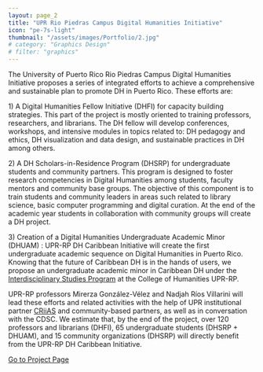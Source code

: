 ```yaml
---
layout: page_2
title: "UPR Rio Piedras Campus Digital Humanities Initiative"
icon: "pe-7s-light"
thumbnail: "/assets/images/Portfolio/2.jpg"
# category: "Graphics Design" 
# filter: "graphics"
---
```


<!-- <div class="portfolio-header">
    <h2 class="portfolio-title">University of Puerto Rico Rio Piedras Campus Digital Humanities Initiative</h2>
    <div class="portfolio-meta">
        <div class="portfolio-cat">
            <a href="#">{{page.category}}</a>
        </div>
        <div class="portfolio-other">
            <span class="time-period">April, 2022</span>
        </div>
    </div>
</div> -->

<div class="portfolio-details">
    <p>The University of Puerto Rico Rio Piedras Campus Digital Humanities Initiative proposes a series of integrated efforts to achieve a comprehensive and sustainable plan to promote DH in Puerto Rico. These efforts are:</p>
    <p>1) A Digital Humanities Fellow Initiative (DHFI) for capacity building strategies. This part of the project is mostly oriented to training professors, researchers, and librarians. The DH fellow will develop conferences, workshops, and intensive modules in topics related to: DH pedagogy and ethics, DH visualization and data design, and sustainable practices in DH among others.</p>
    <p>2) A DH Scholars-in-Residence Program (DHSRP) for undergraduate students and community partners. This program is designed to foster research competencies in Digital Humanities among students, faculty mentors and community base groups. The objective of this component is to train students and community leaders in areas such related to library science, basic computer programming and digital curation. At the end of the academic year students in collaboration with community groups will create a DH project.</p>
    <p>3) Creation of a Digital Humanities Undergraduate Academic Minor (DHUAM) : UPR-RP DH Caribbean Initiative will create the first undergraduate academic sequence on Digital Humanities in Puerto Rico. Knowing that the future of Caribbean DH is in the hands of users, we propose an undergraduate academic minor in Caribbean DH under the
        <a href="http://humanidades.uprrp.edu/prei/">Interdisciplinary Studies Program</a>
        at the College of Humanities UPR-RP.</p>
    <p>UPR-RP professors Mirerza González-Vélez and Nadjah Ríos Villarini will lead these efforts and related activities with the help of UPR institutional partner
        <a href="http://www.criiasupr.org/">CRiiAS</a>
        and community-based partners, as well as in conversation with the CDSC. We estimate that, by the end of the project, over 120 professors and librarians (DHFI), 65 undergraduate students (DHSRP + DHUAM), and 15 community organizations (DHSRP) will directly benefit from the UPR-RP DH Caribbean Initiative.
    </p>

<div class="project-demo-btn">
    <a class="btn project-btn" href="#">Go to Project Page</a>
</div>
</div>
